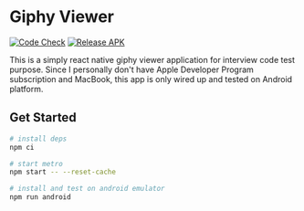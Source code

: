 # Giphy Viewer

[![Code Check](https://github.com/sawaYch/GiphyViewer/actions/workflows/code-check.yml/badge.svg)](https://github.com/sawaYch/GiphyViewer/actions/workflows/code-check.yml)
[![Release APK](https://github.com/sawaYch/GiphyViewer/actions/workflows/release-apk.yml/badge.svg)](https://github.com/sawaYch/GiphyViewer/actions/workflows/release-apk.yml)

This is a simply react native giphy viewer application for interview code test purpose. Since I personally don't have Apple Developer Program subscription and MacBook, this app is only wired up and tested on Android platform.

## Get Started

```bash
# install deps
npm ci

# start metro
npm start -- --reset-cache

# install and test on android emulator
npm run android
```
